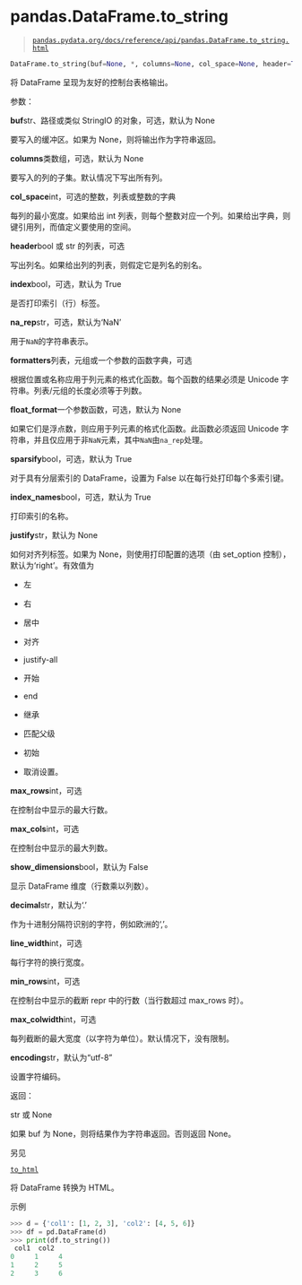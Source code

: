 # pandas.DataFrame.to_string

> [`pandas.pydata.org/docs/reference/api/pandas.DataFrame.to_string.html`](https://pandas.pydata.org/docs/reference/api/pandas.DataFrame.to_string.html)

```py
DataFrame.to_string(buf=None, *, columns=None, col_space=None, header=True, index=True, na_rep='NaN', formatters=None, float_format=None, sparsify=None, index_names=True, justify=None, max_rows=None, max_cols=None, show_dimensions=False, decimal='.', line_width=None, min_rows=None, max_colwidth=None, encoding=None)
```

将 DataFrame 呈现为友好的控制台表格输出。

参数：

**buf**str、路径或类似 StringIO 的对象，可选，默认为 None

要写入的缓冲区。如果为 None，则将输出作为字符串返回。

**columns**类数组，可选，默认为 None

要写入的列的子集。默认情况下写出所有列。

**col_space**int，可选的整数，列表或整数的字典

每列的最小宽度。如果给出 int 列表，则每个整数对应一个列。如果给出字典，则键引用列，而值定义要使用的空间。

**header**bool 或 str 的列表，可选

写出列名。如果给出列的列表，则假定它是列名的别名。

**index**bool，可选，默认为 True

是否打印索引（行）标签。

**na_rep**str，可选，默认为‘NaN’

用于`NaN`的字符串表示。

**formatters**列表，元组或一个参数的函数字典，可选

根据位置或名称应用于列元素的格式化函数。每个函数的结果必须是 Unicode 字符串。列表/元组的长度必须等于列数。

**float_format**一个参数函数，可选，默认为 None

如果它们是浮点数，则应用于列元素的格式化函数。此函数必须返回 Unicode 字符串，并且仅应用于非`NaN`元素，其中`NaN`由`na_rep`处理。

**sparsify**bool，可选，默认为 True

对于具有分层索引的 DataFrame，设置为 False 以在每行处打印每个多索引键。

**index_names**bool，可选，默认为 True

打印索引的名称。

**justify**str，默认为 None

如何对齐列标签。如果为 None，则使用打印配置的选项（由 set_option 控制），默认为‘right’。有效值为

+   左

+   右

+   居中

+   对齐

+   justify-all

+   开始

+   end

+   继承

+   匹配父级

+   初始

+   取消设置。

**max_rows**int，可选

在控制台中显示的最大行数。

**max_cols**int，可选

在控制台中显示的最大列数。

**show_dimensions**bool，默认为 False

显示 DataFrame 维度（行数乘以列数）。

**decimal**str，默认为‘.’

作为十进制分隔符识别的字符，例如欧洲的‘,’。

**line_width**int，可选

每行字符的换行宽度。

**min_rows**int，可选

在控制台中显示的截断 repr 中的行数（当行数超过 max_rows 时）。

**max_colwidth**int，可选

每列截断的最大宽度（以字符为单位）。默认情况下，没有限制。

**encoding**str，默认为“utf-8”

设置字符编码。

返回：

str 或 None

如果 buf 为 None，则将结果作为字符串返回。否则返回 None。

另见

[`to_html`](https://pandas.pydata.org/docs/reference/api/pandas.DataFrame.to_html.html#pandas.DataFrame.to_html "pandas.DataFrame.to_html")

将 DataFrame 转换为 HTML。

示例

```py
>>> d = {'col1': [1, 2, 3], 'col2': [4, 5, 6]}
>>> df = pd.DataFrame(d)
>>> print(df.to_string())
 col1  col2
0     1     4
1     2     5
2     3     6 
```
